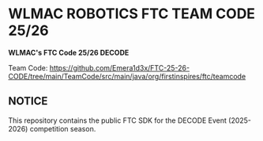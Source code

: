 # WLMAC ROBOTICS FTC TEAM CODE 25/26
<b> WLMAC's FTC Code 25/26 DECODE </b><br>

Team Code: https://github.com/Emera1d3x/FTC-25-26-CODE/tree/main/TeamCode/src/main/java/org/firstinspires/ftc/teamcode

## NOTICE

This repository contains the public FTC SDK for the DECODE Event (2025-2026) competition season.
